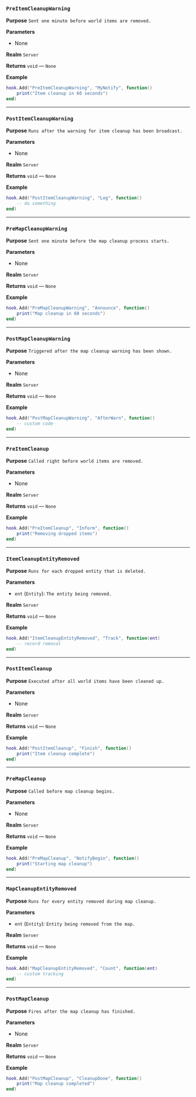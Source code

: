 ### `PreItemCleanupWarning`

**Purpose**
`Sent one minute before world items are removed.`

**Parameters**

* None

**Realm**
`Server`

**Returns**
`void` — `None`

**Example**
```lua
hook.Add("PreItemCleanupWarning", "MyNotify", function()
    print("Item cleanup in 60 seconds")
end)
```

---

### `PostItemCleanupWarning`

**Purpose**
`Runs after the warning for item cleanup has been broadcast.`

**Parameters**

* None

**Realm**
`Server`

**Returns**
`void` — `None`

**Example**
```lua
hook.Add("PostItemCleanupWarning", "Log", function()
    -- do something
end)
```

---

### `PreMapCleanupWarning`

**Purpose**
`Sent one minute before the map cleanup process starts.`

**Parameters**

* None

**Realm**
`Server`

**Returns**
`void` — `None`

**Example**
```lua
hook.Add("PreMapCleanupWarning", "Announce", function()
    print("Map cleanup in 60 seconds")
end)
```

---

### `PostMapCleanupWarning`

**Purpose**
`Triggered after the map cleanup warning has been shown.`

**Parameters**

* None

**Realm**
`Server`

**Returns**
`void` — `None`

**Example**
```lua
hook.Add("PostMapCleanupWarning", "AfterWarn", function()
    -- custom code
end)
```

---

### `PreItemCleanup`

**Purpose**
`Called right before world items are removed.`

**Parameters**

* None

**Realm**
`Server`

**Returns**
`void` — `None`

**Example**
```lua
hook.Add("PreItemCleanup", "Inform", function()
    print("Removing dropped items")
end)
```

---

### `ItemCleanupEntityRemoved`

**Purpose**
`Runs for each dropped entity that is deleted.`

**Parameters**

* `ent` (`Entity`): `The entity being removed.`

**Realm**
`Server`

**Returns**
`void` — `None`

**Example**
```lua
hook.Add("ItemCleanupEntityRemoved", "Track", function(ent)
    -- record removal
end)
```

---

### `PostItemCleanup`

**Purpose**
`Executed after all world items have been cleaned up.`

**Parameters**

* None

**Realm**
`Server`

**Returns**
`void` — `None`

**Example**
```lua
hook.Add("PostItemCleanup", "Finish", function()
    print("Item cleanup complete")
end)
```

---

### `PreMapCleanup`

**Purpose**
`Called before map cleanup begins.`

**Parameters**

* None

**Realm**
`Server`

**Returns**
`void` — `None`

**Example**
```lua
hook.Add("PreMapCleanup", "NotifyBegin", function()
    print("Starting map cleanup")
end)
```

---

### `MapCleanupEntityRemoved`

**Purpose**
`Runs for every entity removed during map cleanup.`

**Parameters**

* `ent` (`Entity`): `Entity being removed from the map.`

**Realm**
`Server`

**Returns**
`void` — `None`

**Example**
```lua
hook.Add("MapCleanupEntityRemoved", "Count", function(ent)
    -- custom tracking
end)
```

---

### `PostMapCleanup`

**Purpose**
`Fires after the map cleanup has finished.`

**Parameters**

* None

**Realm**
`Server`

**Returns**
`void` — `None`

**Example**
```lua
hook.Add("PostMapCleanup", "CleanupDone", function()
    print("Map cleanup completed")
end)
```
